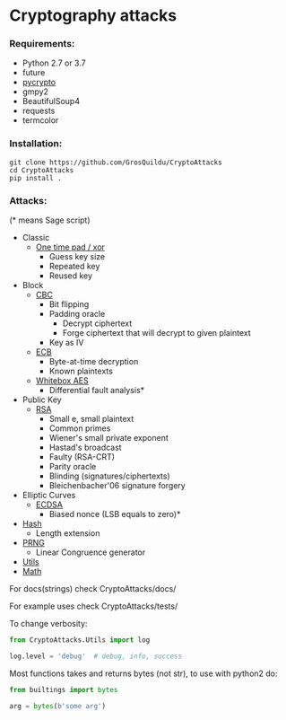 # Cryptography attacks

### Requirements:
* Python 2.7 or 3.7
* future
* [pycrypto](https://pypi.python.org/pypi/pycrypto)
* gmpy2
* BeautifulSoup4
* requests
* termcolor

### Installation:
```
git clone https://github.com/GrosQuildu/CryptoAttacks
cd CryptoAttacks
pip install .
```

### Attacks:
(* means Sage script)
* Classic
	+ [One time pad / xor](CryptoAttacks/docs/Classic/one_time_pad.md)
		+ Guess key size
		+ Repeated key
		+ Reused key
* Block
	+ [CBC](CryptoAttacks/docs/Block/cbc.md)
		+ Bit flipping
		+ Padding oracle
		    + Decrypt ciphertext
		    + Forge ciphertext that will decrypt to given plaintext
		+ Key as IV
	+ [ECB](CryptoAttacks/docs/Block/ecb.md)
		+ Byte-at-time decryption
		+ Known plaintexts
    + [Whitebox AES](CryptoAttacks/docs/Block/whitebox_aes.md)
	    + Differential fault analysis*
* Public Key
	+ [RSA](CryptoAttacks/docs/PublicKey/rsa.md)
	    + Small e, small plaintext
		+ Common primes
		+ Wiener's small private exponent
		+ Hastad's broadcast
		+ Faulty (RSA-CRT)
		+ Parity oracle
		+ Blinding (signatures/ciphertexts)
		+ Bleichenbacher'06 signature forgery
* Elliptic Curves
    + [ECDSA](CryptoAttacks/docs/EllipticCurve/ecdsa.md)
        + Biased nonce (LSB equals to zero)*
* [Hash](CryptoAttacks/docs/Hash.md)
    * Length extension
* [PRNG](CryptoAttacks/docs/PRNG.md)
	* Linear Congruence generator
* [Utils](CryptoAttacks/docs/Utils.md)
* [Math](CryptoAttacks/docs/Math.md)

For docs(strings) check CryptoAttacks/docs/

For example uses check CryptoAttacks/tests/

To change verbosity:
```python
from CryptoAttacks.Utils import log

log.level = 'debug'  # debug, info, success
```

Most functions takes and returns bytes (not str), to use with python2 do:
```python
from builtings import bytes

arg = bytes(b'some arg')
```